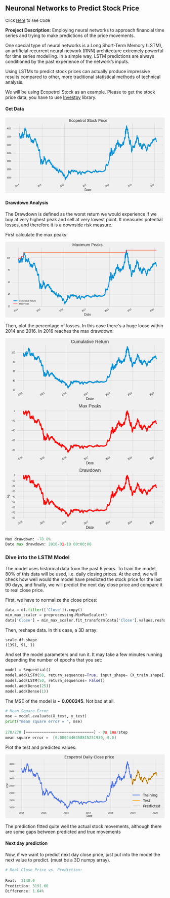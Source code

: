 ## Neuronal Networks to Predict Stock Price

<p style="font-size:13px">Click <a href="https://github.com/andjimbon/LSTM-Stock-Prediction/blob/master/Stock_Prediction_LSTM_(RNN).ipynb">Here</a> to see Code</p>

**Proeject Description:** Employing neural networks to approach financial time series and trying to make predictions of the price movements.

One special type of neural networks is a Long Short-Term Memory (LSTM), an artificial recurrent neural network (RNN) architecture extremely powerful for time series modelling. In a simple way, LSTM predictions are always conditioned by the past experience of the network’s inputs.

Using LSTMs to predict stock prices can actually produce impressive results compared to other, more traditional statistical methods of technical analysis.

We will be using Ecopetrol Stock as an example. Please to get the stock price data, you have to use [Investpy](https://investpy.readthedocs.io/usage.html) library.

#### Get Data

<img src="images/lstm_eco.png?raw=true"/>

#### Drawdown Analysis

The Drawdown is defined as the worst return we would experience if we buy at very highest peak and sell at very lowest point. It measures potential losses, and therefore it is a downside risk measure.

First calculate the max peaks:

<img src="images/eco_max.png?raw=true"/>

Then, plot the percentage of losses. In this case  there's a huge loose within 2014 and 2016. In 2016 reaches the max drawdown:

<img src="images/eco_drawdown.png?raw=true"/>

```python
Max drawdown: -78.0%
Date max drawdown: 2016-01-18 00:00:00
```

### Dive into the LSTM Model

The model uses historical data from the past 6 years. To train the model, 80% of this data will be used, i.e. daily closing prices. At the end, we will check how well would the model have predicted the stock price for the last 90 days, and finally, we will predict the next day close price and compare it to real close price.

First, we have to normalize the close prices:

```python
data = df.filter(['Close']).copy()
min_max_scaler = preprocessing.MinMaxScaler()
data['Close'] = min_max_scaler.fit_transform(data['Close'].values.reshape(-1,1))
```

Then, reshape data. In this case, a 3D array:

```pyhon
scale_df.shape
(1391, 91, 1)
```
And set the model parameters and run it. It may take a few minutes running depending the number of epochs that you set:

```python
model = Sequential()
model.add(LSTM(50, return_sequences=True, input_shape= (X_train.shape[1], X_train.shape[2])))
model.add(LSTM(50, return_sequences= False))
model.add(Dense(25))
model.add(Dense(1))
```

The MSE of the model is **~ 0.000245**. Not bad at all.

```python
# Mean Square Error
mse = model.evaluate(X_test, y_test)
print("mean square error = ", mse)

278/278 [==============================] - 0s 1ms/step
mean square error =  [0.0002446458815251939, 0.0]
```

Plot the test and predicted values:

<img src="images/portada_lstm.png?raw=true"/>


The prediction fitted quite well the actual stock movements, although there are some gaps between predicted and true movements


#### Next day prediction

Now, if we want to predict next day close price, just put into the model the next value to predict. (must be a 3D numpy array).

```python
# Real Close Price vs. Prediction: 

Real:  3140.0
Prediction: 3191.60
Difference: 1.64%
```
